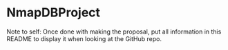 # NmapDBProject
Note to self: Once done with making the proposal, put all information in this README to display it when looking at the GitHub repo. 
